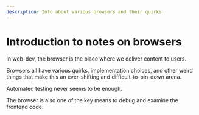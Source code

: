 ```yaml
---
description: Info about various browsers and their quirks
---
```


# Introduction to notes on browsers

In web-dev, the browser is the place where we deliver content to users.

Browsers all have various quirks, implementation choices, and other weird things that make this an ever-shifting and difficult-to-pin-down arena.

Automated testing never seems to be enough.

The browser is also one of the key means to debug and examine the frontend code.

